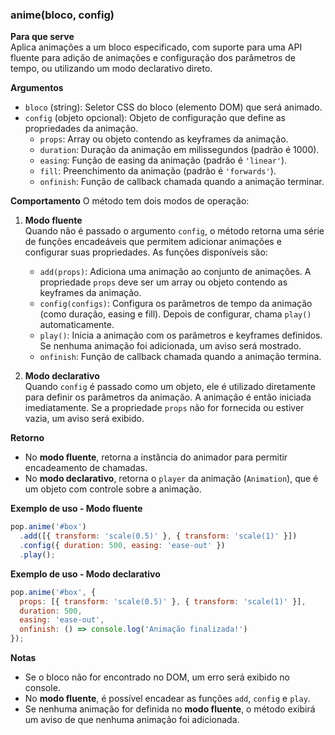 ### anime(bloco, config)

**Para que serve**  
Aplica animações a um bloco especificado, com suporte para uma API fluente para adição de animações e configuração dos parâmetros de tempo, ou utilizando um modo declarativo direto.

**Argumentos**  
- `bloco` (string): Seletor CSS do bloco (elemento DOM) que será animado.
- `config` (objeto opcional): Objeto de configuração que define as propriedades da animação.
  - `props`: Array ou objeto contendo as keyframes da animação.
  - `duration`: Duração da animação em milissegundos (padrão é 1000).
  - `easing`: Função de easing da animação (padrão é `'linear'`).
  - `fill`: Preenchimento da animação (padrão é `'forwards'`).
  - `onfinish`: Função de callback chamada quando a animação terminar.

**Comportamento**
O método tem dois modos de operação:

1. **Modo fluente**  
   Quando não é passado o argumento `config`, o método retorna uma série de funções encadeáveis que permitem adicionar animações e configurar suas propriedades. As funções disponíveis são:
   - `add(props)`: Adiciona uma animação ao conjunto de animações. A propriedade `props` deve ser um array ou objeto contendo as keyframes da animação.
   - `config(configs)`: Configura os parâmetros de tempo da animação (como duração, easing e fill). Depois de configurar, chama `play()` automaticamente.
   - `play()`: Inicia a animação com os parâmetros e keyframes definidos. Se nenhuma animação foi adicionada, um aviso será mostrado.
   - `onfinish`: Função de callback chamada quando a animação termina.

2. **Modo declarativo**  
   Quando `config` é passado como um objeto, ele é utilizado diretamente para definir os parâmetros da animação. A animação é então iniciada imediatamente. Se a propriedade `props` não for fornecida ou estiver vazia, um aviso será exibido.

**Retorno**  
- No **modo fluente**, retorna a instância do animador para permitir encadeamento de chamadas.
- No **modo declarativo**, retorna o `player` da animação (`Animation`), que é um objeto com controle sobre a animação.

**Exemplo de uso - Modo fluente**
```javascript
pop.anime('#box')
  .add([{ transform: 'scale(0.5)' }, { transform: 'scale(1)' }])
  .config({ duration: 500, easing: 'ease-out' })
  .play();
```

**Exemplo de uso - Modo declarativo**
```javascript
pop.anime('#box', {
  props: [{ transform: 'scale(0.5)' }, { transform: 'scale(1)' }],
  duration: 500,
  easing: 'ease-out',
  onfinish: () => console.log('Animação finalizada!')
});
```

**Notas**  
- Se o bloco não for encontrado no DOM, um erro será exibido no console.
- No **modo fluente**, é possível encadear as funções `add`, `config` e `play`.
- Se nenhuma animação for definida no **modo fluente**, o método exibirá um aviso de que nenhuma animação foi adicionada.